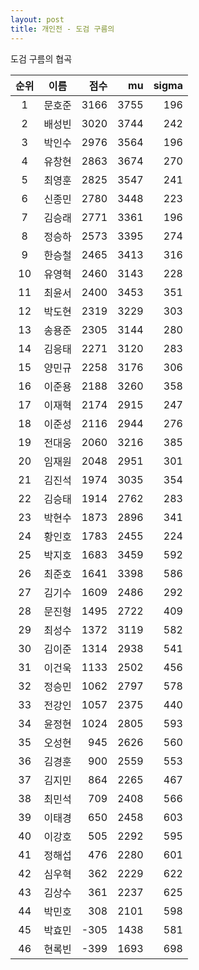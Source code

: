 ```yaml
---
layout: post
title: 개인전 - 도검 구름의 
---
```


도검 구름의 협곡

| 순위 | 이름 | 점수 | mu | sigma |
|:---:|:---:|---:|---:|---:|
| 1 | 문호준 | 3166 | 3755 | 196 |
| 2 | 배성빈 | 3020 | 3744 | 242 |
| 3 | 박인수 | 2976 | 3564 | 196 |
| 4 | 유창현 | 2863 | 3674 | 270 |
| 5 | 최영훈 | 2825 | 3547 | 241 |
| 6 | 신종민 | 2780 | 3448 | 223 |
| 7 | 김승래 | 2771 | 3361 | 196 |
| 8 | 정승하 | 2573 | 3395 | 274 |
| 9 | 한승철 | 2465 | 3413 | 316 |
| 10 | 유영혁 | 2460 | 3143 | 228 |
| 11 | 최윤서 | 2400 | 3453 | 351 |
| 12 | 박도현 | 2319 | 3229 | 303 |
| 13 | 송용준 | 2305 | 3144 | 280 |
| 14 | 김응태 | 2271 | 3120 | 283 |
| 15 | 양민규 | 2258 | 3176 | 306 |
| 16 | 이준용 | 2188 | 3260 | 358 |
| 17 | 이재혁 | 2174 | 2915 | 247 |
| 18 | 이준성 | 2116 | 2944 | 276 |
| 19 | 전대웅 | 2060 | 3216 | 385 |
| 20 | 임재원 | 2048 | 2951 | 301 |
| 21 | 김진석 | 1974 | 3035 | 354 |
| 22 | 김승태 | 1914 | 2762 | 283 |
| 23 | 박현수 | 1873 | 2896 | 341 |
| 24 | 황인호 | 1783 | 2455 | 224 |
| 25 | 박지호 | 1683 | 3459 | 592 |
| 26 | 최준호 | 1641 | 3398 | 586 |
| 27 | 김기수 | 1609 | 2486 | 292 |
| 28 | 문진형 | 1495 | 2722 | 409 |
| 29 | 최성수 | 1372 | 3119 | 582 |
| 30 | 김이준 | 1314 | 2938 | 541 |
| 31 | 이건욱 | 1133 | 2502 | 456 |
| 32 | 정승민 | 1062 | 2797 | 578 |
| 33 | 전강인 | 1057 | 2375 | 440 |
| 34 | 윤정현 | 1024 | 2805 | 593 |
| 35 | 오성현 | 945 | 2626 | 560 |
| 36 | 김경훈 | 900 | 2559 | 553 |
| 37 | 김지민 | 864 | 2265 | 467 |
| 38 | 최민석 | 709 | 2408 | 566 |
| 39 | 이태경 | 650 | 2458 | 603 |
| 40 | 이강호 | 505 | 2292 | 595 |
| 41 | 정해섭 | 476 | 2280 | 601 |
| 42 | 심우혁 | 362 | 2229 | 622 |
| 43 | 김상수 | 361 | 2237 | 625 |
| 44 | 박민호 | 308 | 2101 | 598 |
| 45 | 박효민 | -305 | 1438 | 581 |
| 46 | 현록빈 | -399 | 1693 | 698 |
